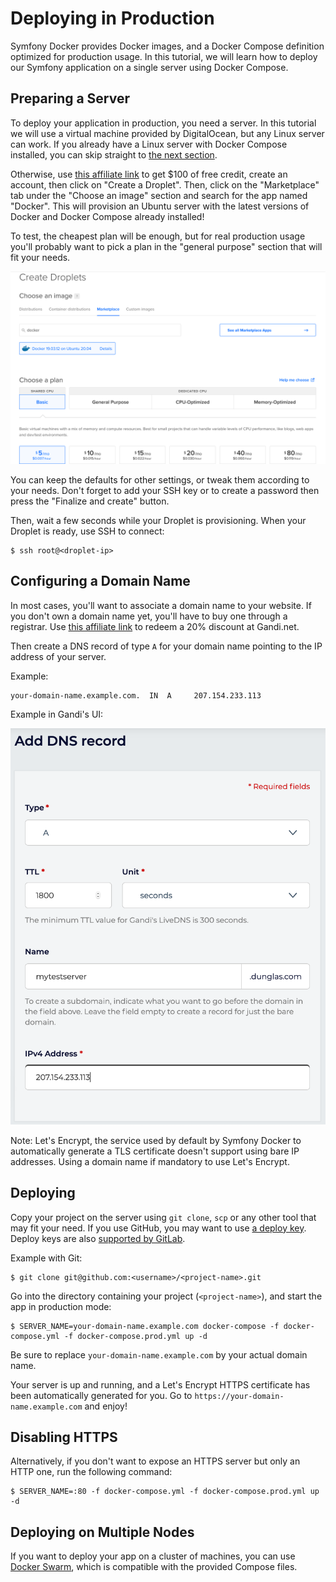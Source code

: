 # Deploying in Production

Symfony Docker provides Docker images, and a Docker Compose definition optimized for production usage.
In this tutorial, we will learn how to deploy our Symfony application on a single server using Docker Compose.

## Preparing a Server

To deploy your application in production, you need a server.
In this tutorial we will use a virtual machine provided by DigitalOcean, but any Linux server can work.
If you already have a Linux server with Docker Compose installed, you can skip straight to [the next section](#configuring-a-domain-name).

Otherwise, use [this affiliate link](https://m.do.co/c/5d8aabe3ab80) to get $100 of free credit, create an account, then click on "Create a Droplet".
Then, click on the "Marketplace" tab under the "Choose an image" section and search for the app named "Docker".
This will provision an Ubuntu server with the latest versions of Docker and Docker Compose already installed!

To test, the cheapest plan will be enough, but for real production usage you'll probably want to pick a plan in the "general purpose" section that will fit your needs.

![Deploying a Symfony app on DigitalOcean with Docker Compose](digitalocean-droplet.png)

You can keep the defaults for other settings, or tweak them according to your needs.
Don't forget to add your SSH key or to create a password then press the "Finalize and create" button.

Then, wait a few seconds while your Droplet is provisioning.
When your Droplet is ready, use SSH to connect:

    $ ssh root@<droplet-ip>

## Configuring a Domain Name

In most cases, you'll want to associate a domain name to your website.
If you don't own a domain name yet, you'll have to buy one through a registrar.
Use [this affiliate link](https://gandi.link/f/93650337) to redeem a 20% discount at Gandi.net.

Then create a DNS record of type `A` for your domain name pointing to the IP address of your server.

Example:

    your-domain-name.example.com.  IN  A     207.154.233.113

Example in Gandi's UI:

![Creating a DNS record at Gandi.net](gandi-dns.png)

Note: Let's Encrypt, the service used by default by Symfony Docker to automatically generate a TLS certificate doesn't support using bare IP addresses.
Using a domain name if mandatory to use Let's Encrypt.

## Deploying

Copy your project on the server using `git clone`, `scp` or any other tool that may fit your need.
If you use GitHub, you may want to use [a deploy key](https://docs.github.com/en/free-pro-team@latest/developers/overview/managing-deploy-keys#deploy-keys).
Deploy keys are also [supported by GitLab](https://docs.gitlab.com/ee/user/project/deploy_keys/). 

Example with Git:

    $ git clone git@github.com:<username>/<project-name>.git

Go into the directory containing your project (`<project-name>`), and start the app in production mode:

    $ SERVER_NAME=your-domain-name.example.com docker-compose -f docker-compose.yml -f docker-compose.prod.yml up -d

Be sure to replace `your-domain-name.example.com` by your actual domain name.

Your server is up and running, and a Let's Encrypt HTTPS certificate has been automatically generated for you.
Go to `https://your-domain-name.example.com` and enjoy!

## Disabling HTTPS 

Alternatively, if you don't want to expose an HTTPS server but only an HTTP one, run the following command:

    $ SERVER_NAME=:80 -f docker-compose.yml -f docker-compose.prod.yml up -d

## Deploying on Multiple Nodes

If you want to deploy your app on a cluster of machines, you can use [Docker Swarm](https://docs.docker.com/engine/swarm/stack-deploy/),
which is compatible with the provided Compose files.
